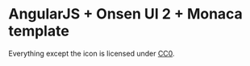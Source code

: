 # AngularJS + Onsen UI 2 + Monaca template
Everything except the icon is licensed under [CC0](./LICENSE).
